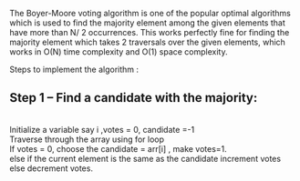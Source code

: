 The Boyer-Moore voting algorithm is one of the popular optimal algorithms which is used to find the majority element among the given elements that have more than N/ 2 occurrences. This works perfectly fine for finding the majority element which takes 2 traversals over the given elements, which works in O(N) time complexity and O(1) space complexity.

<st>Steps to implement the algorithm<st/> :

Step 1 – Find a candidate with the majority:
-------------------------------------------
<br/>   Initialize a variable say i ,votes = 0, candidate =-1 
<br/>   Traverse through the array using for loop
<br/>   If votes = 0, choose the candidate = arr[i] , make votes=1.
<br/>   else if the current element is the same as the candidate increment votes
<br/>   else decrement votes.
